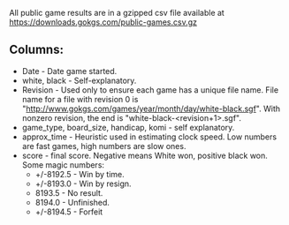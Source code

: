All public game results are in a gzipped csv file available at https://downloads.gokgs.com/public-games.csv.gz

## Columns:

- Date - Date game started.
- white, black - Self-explanatory.
- Revision - Used only to ensure each game has a unique file name. File name for a file with revision 0 is "http://www.gokgs.com/games/year/month/day/white-black.sgf". With nonzero revision, the end is "white-black-<revision+1>.sgf".
- game_type, board_size, handicap, komi - self explanatory.
- approx_time - Heuristic used in estimating clock speed. Low numbers are fast
  games, high numbers are slow ones.
- score - final score. Negative means White won, positive black won. Some magic numbers:
  -  +/-8192.5 - Win by time.
  -  +/-8193.0 - Win by resign.
  -  8193.5 - No result.
  -  8194.0 - Unfinished.
  -  +/-8194.5 - Forfeit